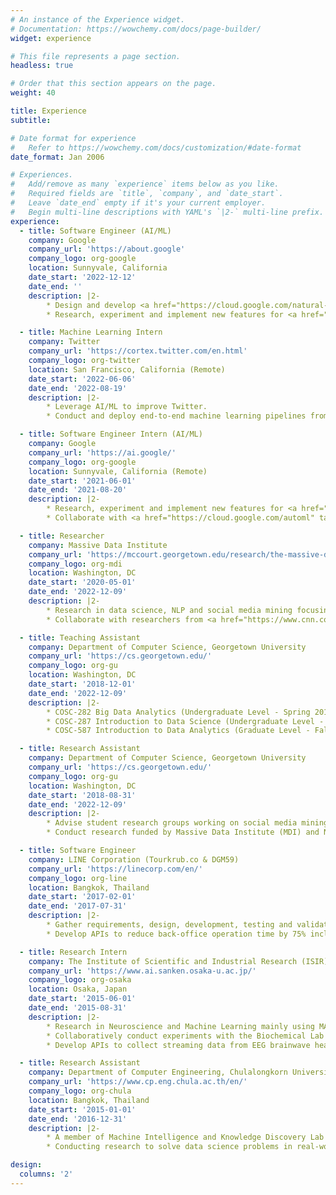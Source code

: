 ```yaml
---
# An instance of the Experience widget.
# Documentation: https://wowchemy.com/docs/page-builder/
widget: experience

# This file represents a page section.
headless: true

# Order that this section appears on the page.
weight: 40

title: Experience
subtitle:

# Date format for experience
#   Refer to https://wowchemy.com/docs/customization/#date-format
date_format: Jan 2006

# Experiences.
#   Add/remove as many `experience` items below as you like.
#   Required fields are `title`, `company`, and `date_start`.
#   Leave `date_end` empty if it's your current employer.
#   Begin multi-line descriptions with YAML's `|2-` multi-line prefix.
experience:
  - title: Software Engineer (AI/ML)
    company: Google
    company_url: 'https://about.google'
    company_logo: org-google
    location: Sunnyvale, California
    date_start: '2022-12-12'
    date_end: ''
    description: |2-
        * Design and develop <a href="https://cloud.google.com/natural-language" target="_blank">ML/NLP models</a> such as <a href="https://bard.google.com" target="_blank">Google Bard</a>, <a href="https://developers.generativeai.google/products/palm" target="_blank">PaLM API</a>, Sentiment Analysis, Entity Extraction, Part-of-Speech Tagging, and AutoML.
        * Research, experiment and implement new features for <a href="https://cloud.google.com/products/ai" target="_blank">Google AI products</a> used by millions of people around the world.

  - title: Machine Learning Intern
    company: Twitter
    company_url: 'https://cortex.twitter.com/en.html'
    company_logo: org-twitter
    location: San Francisco, California (Remote)
    date_start: '2022-06-06'
    date_end: '2022-08-19'
    description: |2-
        * Leverage AI/ML to improve Twitter.
        * Conduct and deploy end-to-end machine learning pipelines from research to production.

  - title: Software Engineer Intern (AI/ML)
    company: Google
    company_url: 'https://ai.google/'
    company_logo: org-google
    location: Sunnyvale, California (Remote)
    date_start: '2021-06-01'
    date_end: '2021-08-20'
    description: |2-
        * Research, experiment and implement new features for <a href="https://cloud.google.com/products/ai" target="_blank">Google AI products</a> used by millions of people around the world.
        * Collaborate with <a href="https://cloud.google.com/automl" target="_blank">Google AutoML</a>, <a href="https://research.google/teams/cloud-ai/" target="_blank">Google Cloud AI</a> and <a href="https://research.google/teams/brain/" target="_blank">Google Brain</a> teams.

  - title: Researcher
    company: Massive Data Institute
    company_url: 'https://mccourt.georgetown.edu/research/the-massive-data-institute/'
    company_logo: org-mdi
    location: Washington, DC
    date_start: '2020-05-01'
    date_end: '2022-12-09'
    description: |2-
        * Research in data science, NLP and social media mining focusing on misinformation and fake news in social media.
        * Collaborate with researchers from <a href="https://www.cnn.com/politics" target="_blank">CNN</a> and University of Michigan to conduct and weekly report our analysis about the US election at <a href="https://www.cnn.com/2020/08/16/politics/election-2020-polls-biden-trump-breakthrough/index.html" target="_blank">The Breakthrough</a>.

  - title: Teaching Assistant
    company: Department of Computer Science, Georgetown University
    company_url: 'https://cs.georgetown.edu/'
    company_logo: org-gu
    location: Washington, DC
    date_start: '2018-12-01'
    date_end: '2022-12-09'
    description: |2-
        * COSC-282 Big Data Analytics (Undergraduate Level - Spring 2018)
        * COSC-287 Introduction to Data Science (Undergraduate Level - Fall 2019)
        * COSC-587 Introduction to Data Analytics (Graduate Level - Fall 2021)

  - title: Research Assistant
    company: Department of Computer Science, Georgetown University
    company_url: 'https://cs.georgetown.edu/'
    company_logo: org-gu
    location: Washington, DC
    date_start: '2018-08-31'
    date_end: '2022-12-09'
    description: |2-
        * Advise student research groups working on social media mining projects.
        * Conduct research funded by Massive Data Institute (MDI) and National Science Foundation (NSF).

  - title: Software Engineer
    company: LINE Corporation (Tourkrub.co & DGM59)
    company_url: 'https://linecorp.com/en/'
    company_logo: org-line
    location: Bangkok, Thailand
    date_start: '2017-02-01'
    date_end: '2017-07-31'
    description: |2-
        * Gather requirements, design, development, testing and validation using Ruby on Rails.
        * Develop APIs to reduce back-office operation time by 75% including PDF bill generation, email confirmation, bank account notification for Slack, etc.

  - title: Research Intern
    company: The Institute of Scientific and Industrial Research (ISIR), Osaka University
    company_url: 'https://www.ai.sanken.osaka-u.ac.jp/'
    company_logo: org-osaka
    location: Osaka, Japan
    date_start: '2015-06-01'
    date_end: '2015-08-31'
    description: |2-
        * Research in Neuroscience and Machine Learning mainly using MATLAB and C++. The advisor is Prof. Masayuki Numao.
        * Collaboratively conduct experiments with the Biochemical Lab (Nagai Lab).
        * Develop APIs to collect streaming data from EEG brainwave headset in C++ and apply ML models to evaluate user’s emotions.

  - title: Research Assistant
    company: Department of Computer Engineering, Chulalongkorn University
    company_url: 'https://www.cp.eng.chula.ac.th/en/'
    company_logo: org-chula
    location: Bangkok, Thailand
    date_start: '2015-01-01'
    date_end: '2016-12-31'
    description: |2-
        * A member of Machine Intelligence and Knowledge Discovery Lab (MIND Lab).
        * Conducting research to solve data science problems in real-world including wind power prediction from power plants (time series), emotion prediction from brain wave (neuroscience and ML/AI) and analysis of course materials (text mining).

design:
  columns: '2'
---
```

